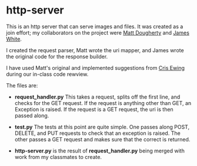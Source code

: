 http-server
===========
This is an http server that can serve images and files. It was created as a join effort; my collaborators on the project were [Matt Dougherty](https://github.com/geekofalltrades) and [James White](https://github.com/jwhite007).

I created the request parser, Matt wrote the uri mapper, and James wrote the original code for the response builder.

I have used Matt's original and implemented suggestions from [Cris Ewing](https://github.com/cewing/) during our in-class code rewview.

The files are:

* **request_handler.py** This takes a request, splits off the first line, and checks for the GET request. If the request is anything other than GET, an Exception is raised.
If the request is a GET request, the uri is then passed along.

* **test.py** The tests at this point are quite simple. One passes along POST, DELETE, and PUT requests to check that an exception is raised. The other passes a GET request and makes sure that the correct is returned.

* **http-server.py** is the result of **request_handler.py** being merged with work from my classmates to create.

